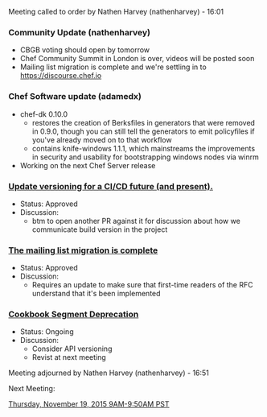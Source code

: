 Meeting called to order by Nathen Harvey (nathenharvey) - 16:01

### Community Update (nathenharvey)

* CBGB voting should open by tomorrow
* Chef Community Summit in London is over, videos will be posted soon
* Mailing list migration is complete and we're settling in to https://discourse.chef.io


### Chef Software update (adamedx)

* chef-dk 0.10.0
  * restores the creation of Berksfiles in generators that were removed in 0.9.0, though you can still tell the generators to emit policyfiles if you've already moved on to that workflow
  * contains knife-windows 1.1.1, which mainstreams the improvements in security and usability for bootstrapping windows nodes via winrm
* Working on the next Chef Server release


### [Update versioning for a CI/CD future (and present).](https://github.com/chef/chef-rfc/pull/163)
* Status: Approved
* Discussion:
  * btm to open another PR against it for discussion about how we communicate build version in the
project

### [The mailing list migration is complete](https://github.com/chef/chef-rfc/pull/166)
* Status: Approved
* Discussion:
  * Requires an update to make sure that first-time readers of the RFC understand that it's been implemented

### [Cookbook Segment Deprecation](https://github.com/chef/chef-rfc/pull/161)
* Status: Ongoing
* Discussion:
  * Consider API versioning
  * Revist at next meeting

Meeting adjourned by Nathen Harvey (nathenharvey) - 16:51

Next Meeting:

[Thursday, November 19, 2015 9AM-9:50AM PST](http://everytimezone.com/#2015-11-19,240,cn3)
